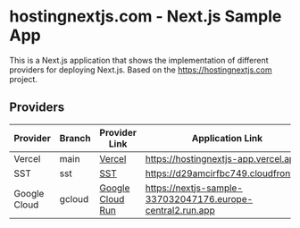 # hostingnextjs.com - Next.js Sample App

This is a Next.js application that shows the implementation of different providers for deploying Next.js.
Based on the https://hostingnextjs.com project.

## Providers

| Provider     | Branch | Provider Link                                                        | Application Link                                           |
| ------------ | ------ | -------------------------------------------------------------------- | ---------------------------------------------------------- |
| Vercel       | main   | [Vercel](https://hostingnextjs.com/providers/vercel)                 | https://hostingnextjs-app.vercel.app                       |
| SST          | sst    | [SST](https://sst.dev)                                               | https://d29amcirfbc749.cloudfront.net                      |
| Google Cloud | gcloud | [Google Cloud Run](https://hostingnextjs.com/providers/google-cloud) | https://nextjs-sample-337032047176.europe-central2.run.app |
